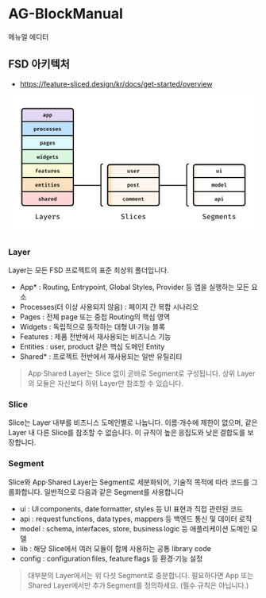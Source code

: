 # AG-BlockManual

메뉴얼 에디터


## FSD 아키텍처

- https://feature-sliced.design/kr/docs/get-started/overview

![Image](./fsd.jpg)

### Layer
Layer는 모든 FSD 프로젝트의 표준 최상위 폴더입니다.

- App* : Routing, Entrypoint, Global Styles, Provider 등 앱을 실행하는 모든 요소
- Processes(더 이상 사용되지 않음) : 페이지 간 복합 시나리오
- Pages : 전체 page 또는 중첩 Routing의 핵심 영역
- Widgets : 독립적으로 동작하는 대형 UI·기능 블록
- Features : 제품 전반에서 재사용되는 비즈니스 기능
- Entities : user, product 같은 핵심 도메인 Entity
- Shared* : 프로젝트 전반에서 재사용되는 일반 유틸리티

> App·Shared Layer는 Slice 없이 곧바로 Segment로 구성됩니다. 상위 Layer의 모듈은 자신보다 하위 Layer만 참조할 수 있습니다.

### Slice
Slice는 Layer 내부를 비즈니스 도메인별로 나눕니다. 이름·개수에 제한이 없으며, 같은 Layer 내 다른 Slice를 참조할 수 없습니다. 이 규칙이 높은 응집도와 낮은 결합도를 보장합니다.

### Segment
Slice와 App·Shared Layer는 Segment로 세분화되어, 기술적 목적에 따라 코드를 그룹화합니다. 일반적으로 다음과 같은 Segment를 사용합니다

- ui : UI components, date formatter, styles 등 UI 표현과 직접 관련된 코드
- api : request functions, data types, mappers 등 백엔드 통신 및 데이터 로직
- model : schema, interfaces, store, business logic 등 애플리케이션 도메인 모델
- lib : 해당 Slice에서 여러 모듈이 함께 사용하는 공통 library code
- config : configuration files, feature flags 등 환경·기능 설정

> 대부분의 Layer에서는 위 다섯 Segment로 충분합니다. 필요하다면 App 또는 Shared Layer에서만 추가 Segment를 정의하세요. (필수 규칙은 아닙니다.)